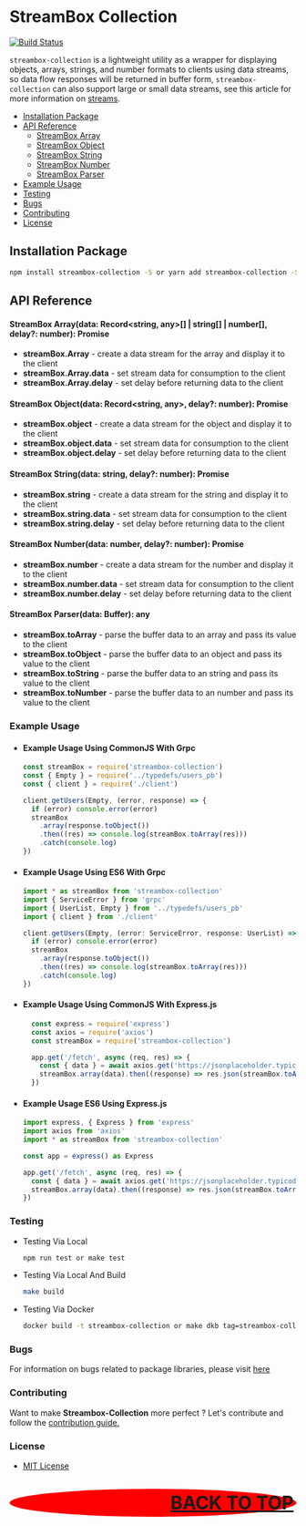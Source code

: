 # StreamBox Collection

[![Build Status](https://travis-ci.org/restuwahyu13/grpc-box.svg?branch=main)](https://travis-ci.org/restuwahyu13/grpc-box)

`streambox-collection` is a lightweight utility as a wrapper for displaying objects, arrays, strings, and number formats to clients using data streams, so data flow responses will be returned in buffer form, `streambox-collection` can also support large or small data streams, see this article for more information on [streams](https://bit.ly/3a6373y).

- [Installation Package](#Installation-Package)
- [API Reference](#API-Reference)
  * [StreamBox Array](#StreamBox-Array)
  * [StreamBox Object](#StreamBox-Object)
  * [StreamBox String](#StreamBox-String)
  * [StreamBox Number](#StreamBox-Number)
  * [StreamBox Parser](#StreamBox-Parser)
- [Example Usage](#Example-Usage)
- [Testing](#Testing)
- [Bugs](#Bugs)
- [Contributing](#Contributing)
- [License](#License)

## Installation Package

```sh
npm install streambox-collection -S or yarn add streambox-collection -S
```

## API Reference

#### StreamBox Array(data: Record<string, any>[] | string[] | number[], delay?: number): Promise<Buffer>

  - **streamBox.Array** - create a data stream for the array and display it to the client
  - **streamBox.Array.data** - set stream data for consumption to the client
  - **streamBox.Array.delay** - set delay before returning data to the client

#### StreamBox Object(data: Record<string, any>, delay?: number): Promise<Buffer>

  - **streamBox.object** - create a data stream for the object and display it to the client
  - **streamBox.object.data** - set stream data for consumption to the client
  - **streamBox.object.delay** - set delay before returning data to the client

#### StreamBox String(data: string, delay?: number): Promise<Buffer>

  - **streamBox.string** - create a data stream for the string and display it to the client
  - **streamBox.string.data** - set stream data for consumption to the client
  - **streamBox.string.delay** - set delay before returning data to the client

#### StreamBox Number(data: number, delay?: number): Promise<Buffer>

  - **streamBox.number** - create a data stream for the number and display it to the client
  - **streamBox.number.data** - set stream data for consumption to the client
  - **streamBox.number.delay** - set delay before returning data to the client

#### StreamBox Parser(data: Buffer): any

  - **streamBox.toArray** - parse the buffer data to an array and pass its value to the client
  - **streamBox.toObject** - parse the buffer data to an object and pass its value to the client
  - **streamBox.toString** - parse the buffer data to an string and pass its value to the client
  - **streamBox.toNumber** - parse the buffer data to an number and pass its value to the client

### Example Usage

- ####  Example Usage Using CommonJS With Grpc

  ```javascript
  const streamBox = require('streambox-collection')
  const { Empty } = require('../typedefs/users_pb')
  const { client } = require('./client')

  client.getUsers(Empty, (error, response) => {
    if (error) console.error(error)
    streamBox
      .array(response.toObject())
      .then((res) => console.log(streamBox.toArray(res)))
      .catch(console.log)
  })
  ```

- #### Example Usage Using ES6 With Grpc

  ```typescript
  import * as streamBox from 'streambox-collection'
  import { ServiceError } from 'grpc'
  import { UserList, Empty } from '../typedefs/users_pb'
  import { client } from './client'

  client.getUsers(Empty, (error: ServiceError, response: UserList) => {
    if (error) console.error(error)
    streamBox
      .array(response.toObject())
      .then((res) => console.log(streamBox.toArray(res)))
      .catch(console.log)
  })
  ```

- #### Example Usage Using CommonJS With Express.js

  ```javascript
    const express = require('express')
    const axios = require('axios')
    const streamBox = require('streambox-collection')

    app.get('/fetch', async (req, res) => {
      const { data } = await axios.get('https://jsonplaceholder.typicode.com/photos')
      streamBox.array(data).then((response) => res.json(streamBox.toArray(response)))
    })
   ```

- #### Example Usage ES6 Using Express.js

  ```typescript
  import express, { Express } from 'express'
  import axios from 'axios'
  import * as streamBox from 'streambox-collection'
  
  const app = express() as Express

  app.get('/fetch', async (req, res) => {
    const { data } = await axios.get('https://jsonplaceholder.typicode.com/photos')
    streamBox.array(data).then((response) => res.json(streamBox.toArray(response)))
  })
  ```

### Testing

- Testing Via Local

  ```sh
  npm run test or make test
  ```

- Testing Via Local And Build

  ```sh
  make build
  ```

- Testing Via Docker

  ```sh
  docker build -t streambox-collection or make dkb tag=streambox-collection
  ```

### Bugs

For information on bugs related to package libraries, please visit [here](https://github.com/restuwahyu13/streambox-collection/issues)

### Contributing

Want to make **Streambox-Collection** more perfect ? Let's contribute and follow the [contribution guide.](https://github.com/restuwahyu13/streambox-collection/blob/main/CONTRIBUTING.md)

### License

- [MIT License](https://github.com/restuwahyu13/streambox-collection/blob/main/LICENSE.md)

<p align="right" style="padding: 5px; border-radius: 100%; background-color: red; font-size: 2rem;">
  <b><a href="#StreamBox-Collection">BACK TO TOP</a></b>
</p>